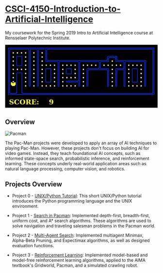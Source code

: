 # [CSCI-4150-Introduction-to-Artificial-Intelligence](https://www.cs.rpi.edu/~xial/Teaching/2019SAI/)

My coursework for the Spring 2019 Intro to Artificial Intelligence course at Rensselaer Polytechnic Institute.

![AlbertoPacman](https://github.com/AlbMej/CSCI-4150-Introduction-to-Artificial-Intelligence/blob/master/Projects/Project%201%20-%20Search%20in%20Pacman/search/pictures/AlbertoPacman.jpg)

## Overview 

![Pacman](https://inst.eecs.berkeley.edu/~cs188/sp19/assets/images/pacman_game.gif)

The Pac-Man projects were developed to apply an array of AI techniques to playing Pac-Man. However, these projects 
don't focus on building AI for video games. Instead, they teach foundational AI concepts, such as informed state-space search, 
probabilistic inference, and reinforcement learning. These concepts underly real-world application areas such as natural language 
processing, computer vision, and robotics.

## Projects Overview
* Project 0 - [UNIX/Python Tutorial](https://www.cs.rpi.edu/~xial/Teaching/2019SAI/projects/tutorial/tutorial.html): This short UNIX/Python tutorial introduces the Python programming language and the UNIX environment.

* Project 1 - [Search in Pacman](https://www.cs.rpi.edu/~xial/Teaching/2019SAI/projects/search/search.html): Implemented depth-first, breadth-first, uniform cost, and A* search algorithms. These algorithms are used to solve navigation and traveling salesman problems in the Pacman world.

* Project 2 - [Multi-Agent Search](https://www.cs.rpi.edu/~xial/Teaching/2019SAI/projects/tutorial/tutorial.html): Implemented multiagent Minimax, Alpha-Beta Pruning, and Expectimax algorithms, as well as designed evaluation functions.

* Project 3 - [Reinforcement Learning](https://www.cs.rpi.edu/~xial/Teaching/2019SAI/projects/reinforcement/reinforcement.html): Implemented model-based and model-free reinforcement learning algorithms, applied to the AIMA textbook's Gridworld, Pacman, and a simulated crawling robot.

